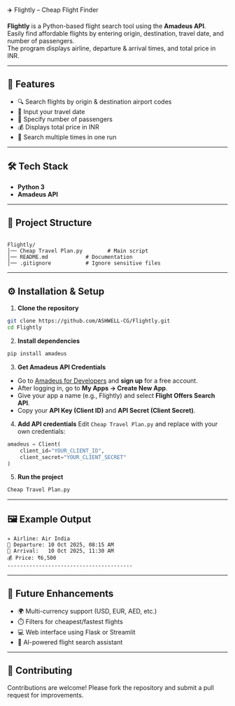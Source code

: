 ✈️ Flightly – Cheap Flight Finder

**Flightly** is a Python-based flight search tool using the **Amadeus API**.  
Easily find affordable flights by entering origin, destination, travel date, and number of passengers.  
The program displays airline, departure & arrival times, and total price in INR.

---

## 🚀 Features
- 🔍 Search flights by origin & destination airport codes  
- 📅 Input your travel date  
- 👥 Specify number of passengers  
- 💰 Displays total price in INR  
- 🔄 Search multiple times in one run  

---

## 🛠️ Tech Stack
- **Python 3**  
- **Amadeus API**  

---

## 📂 Project Structure
```

Flightly/
│── Cheap Travel Plan.py        # Main script
│── README.md            # Documentation
│── .gitignore           # Ignore sensitive files

````

---

## ⚙️ Installation & Setup

1. **Clone the repository**
```bash
git clone https://github.com/ASHWELL-CG/Flightly.git
cd Flightly
````

2. **Install dependencies**

```bash
pip install amadeus
```

3. **Get Amadeus API Credentials**

* Go to [Amadeus for Developers](https://developers.amadeus.com) and **sign up** for a free account.
* After logging in, go to **My Apps → Create New App**.
* Give your app a name (e.g., Flightly) and select **Flight Offers Search API**.
* Copy your **API Key (Client ID)** and **API Secret (Client Secret)**.

4. **Add API credentials**
   Edit `Cheap Travel Plan.py` and replace with your own credentials:

```python
amadeus = Client(
    client_id="YOUR_CLIENT_ID",
    client_secret="YOUR_CLIENT_SECRET"
)
```

5. **Run the project**

```bash
Cheap Travel Plan.py
```

---

## 🖼️ Example Output

```
✈️ Airline: Air India
📍 Departure: 10 Oct 2025, 08:15 AM
📍 Arrival:   10 Oct 2025, 11:30 AM
💰 Price: ₹6,500
----------------------------------------
```

---

## 📌 Future Enhancements

* 🌍 Multi-currency support (USD, EUR, AED, etc.)
* ⏱️ Filters for cheapest/fastest flights
* 💻 Web interface using Flask or Streamlit
* 🤖 AI-powered flight search assistant

---

## 🤝 Contributing

Contributions are welcome!
Please fork the repository and submit a pull request for improvements.

